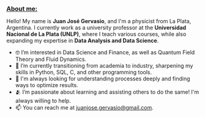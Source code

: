 <p><strong><span style="text-decoration: underline; font-size: medium;">About me:</span></strong></p>

Hello! My name is **Juan José Gervasio**, and I'm a physicist from La Plata, Argentina. I currently work as a university professor at the **Universidad Nacional de La Plata (UNLP)**, where I teach various courses, while also expanding my expertise in **Data Analysis and Data Science**.

- 🤓 I’m interested in Data Science and Finance, as well as Quantum Field Theory and Fluid Dynamics. 
- 🌱 I’m currently transitioning from academia to industry, sharpening my skills in Python, SQL, C, and other programming tools.
- 👀 I'm always looking for understanding processes deeply and finding ways to optimize results.
- 🫂 I’m passionate about learning and assisting others to do the same! I'm always willing to help.
- 📫 You can reach me at juanjose.gervasio@gmail.com.

<!---
juanjogervasio/juanjogervasio is a ✨ special ✨ repository because its `README.md` (this file) appears on your GitHub profile.
You can click the Preview link to take a look at your changes.
--->
